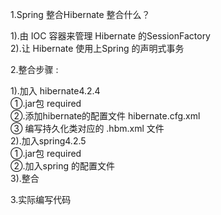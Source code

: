 1.Spring 整合Hibernate 整合什么？  
>
1).由 IOC 容器来管理 Hibernate 的SessionFactory  
2).让 Hibernate 使用上Spring 的声明式事务

2.整合步骤 : 
>
1).加入 hibernate4.2.4  
①.jar包  required  
②.添加hibernate的配置文件 hibernate.cfg.xml   
③ 编写持久化类对应的 .hbm.xml 文件  
2).加入spring4.2.5   
 ①.jar包  required  
 ②.加入spring 的配置文件    
3).整合  

3.实际编写代码
